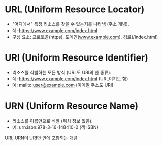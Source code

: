# URL (Uniform Resource Locator)
- "어디에서" 특정 리소스를 찾을 수 있는지를 나타냄 (주소 개념).
- 예: https://www.example.com/index.html
- 구성 요소: 프로토콜(https), 도메인(www.example.com), 경로(/index.html)

# URI (Uniform Resource Identifier)
- 리소스를 식별하는 모든 방식 (URL도 URI의 한 종류).
- 예: https://www.example.com/index.html (URL이기도 함)
- 예: mailto:user@example.com (이메일 주소도 URI)

# URN (Uniform Resource Name)
- 리소스를 이름만으로 식별 (위치 정보 없음).
- 예: urn:isbn:978-3-16-148410-0 (책 ISBN)

URI, URN이 URI안 안에 포함되는 개념